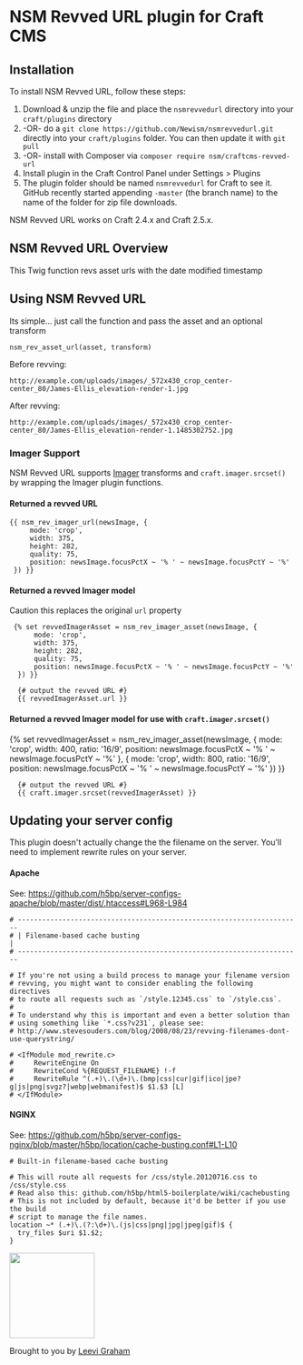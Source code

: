 # NSM Revved URL plugin for Craft CMS

## Installation

To install NSM Revved URL, follow these steps:

1. Download & unzip the file and place the `nsmrevvedurl` directory into your `craft/plugins` directory
2.  -OR- do a `git clone https://github.com/Newism/nsmrevvedurl.git` directly into your `craft/plugins` folder.  You can then update it with `git pull`
3.  -OR- install with Composer via `composer require nsm/craftcms-revved-url`
4. Install plugin in the Craft Control Panel under Settings > Plugins
5. The plugin folder should be named `nsmrevvedurl` for Craft to see it.  GitHub recently started appending `-master` (the branch name) to the name of the folder for zip file downloads.

NSM Revved URL works on Craft 2.4.x and Craft 2.5.x.

## NSM Revved URL Overview

This Twig function revs asset urls with the date modified timestamp

## Using NSM Revved URL

Its simple… just call the function and pass the asset and an optional transform

    nsm_rev_asset_url(asset, transform)

Before revving:

    http://example.com/uploads/images/_572x430_crop_center-center_80/James-Ellis_elevation-render-1.jpg

After revving:

    http://example.com/uploads/images/_572x430_crop_center-center_80/James-Ellis_elevation-render-1.1485302752.jpg

### Imager Support

NSM Revved URL supports [Imager](https://github.com/aelvan/Imager-Craft) transforms and `craft.imager.srcset()` 
by wrapping the Imager plugin functions. 

#### Returned a revved URL

    {{ nsm_rev_imager_url(newsImage, {
         mode: 'crop',
         width: 375,
         height: 282,
         quality: 75,
         position: newsImage.focusPctX ~ '% ' ~ newsImage.focusPctY ~ '%'
     }) }}
     
#### Returned a revved Imager model

Caution this replaces the original `url` property

     {% set revvedImagerAsset = nsm_rev_imager_asset(newsImage, {
          mode: 'crop',
          width: 375,
          height: 282,
          quality: 75,
          position: newsImage.focusPctX ~ '% ' ~ newsImage.focusPctY ~ '%'
      }) }}
      
      {# output the revved URL #}
      {{ revvedImagerAsset.url }}

#### Returned a revved Imager model for use with `craft.imager.srcset()`

{% set revvedImagerAsset = nsm_rev_imager_asset(newsImage, {
          mode: 'crop',
          width: 400,
          ratio: '16/9',
          position: newsImage.focusPctX ~ '% ' ~ newsImage.focusPctY ~ '%'
      }, {
           mode: 'crop',
           width: 800,
           ratio: '16/9',
           position: newsImage.focusPctX ~ '% ' ~ newsImage.focusPctY ~ '%'
       }) }}
      
      {# output the revved URL #}
      {{ craft.imager.srcset(revvedImagerAsset) }}

## Updating your server config

This plugin doesn't actually change the the filename on the server. You'll need to implement rewrite rules on your server.

#### Apache

See: https://github.com/h5bp/server-configs-apache/blob/master/dist/.htaccess#L968-L984

    # ----------------------------------------------------------------------
    # | Filename-based cache busting                                       |
    # ----------------------------------------------------------------------

    # If you're not using a build process to manage your filename version
    # revving, you might want to consider enabling the following directives
    # to route all requests such as `/style.12345.css` to `/style.css`.
    #
    # To understand why this is important and even a better solution than
    # using something like `*.css?v231`, please see:
    # http://www.stevesouders.com/blog/2008/08/23/revving-filenames-dont-use-querystring/

    # <IfModule mod_rewrite.c>
    #     RewriteEngine On
    #     RewriteCond %{REQUEST_FILENAME} !-f
    #     RewriteRule ^(.+)\.(\d+)\.(bmp|css|cur|gif|ico|jpe?g|js|png|svgz?|webp|webmanifest)$ $1.$3 [L]
    # </IfModule>
    
#### NGINX

See: https://github.com/h5bp/server-configs-nginx/blob/master/h5bp/location/cache-busting.conf#L1-L10

    # Built-in filename-based cache busting

    # This will route all requests for /css/style.20120716.css to /css/style.css
    # Read also this: github.com/h5bp/html5-boilerplate/wiki/cachebusting
    # This is not included by default, because it'd be better if you use the build
    # script to manage the file names.
    location ~* (.+)\.(?:\d+)\.(js|css|png|jpg|jpeg|gif)$ {
      try_files $uri $1.$2;
    }


[<img src="http://newism.com.au/uploads/content/newism-logo.png" width="150px" />](http://newism.com.au/)

Brought to you by [Leevi Graham](http://newism.com.au)
